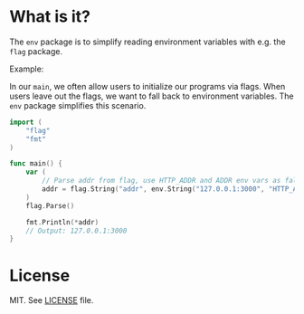 # What is it?

The `env` package is to simplify reading environment variables with e.g.
the `flag` package.

Example:

In our `main`, we often allow users to initialize our programs via flags.
When users leave out the flags, we want to fall back to environment variables.
The `env` package simplifies this scenario.

```go
import (
    "flag"
    "fmt"
)

func main() {
	var (
		// Parse addr from flag, use HTTP_ADDR and ADDR env vars as fallback
		addr = flag.String("addr", env.String("127.0.0.1:3000", "HTTP_ADDR", "ADDR"), "Bind to this address")
	)
	flag.Parse()

	fmt.Println(*addr)
	// Output: 127.0.0.1:3000
}
```

# License

MIT. See [LICENSE](https://github.com/olivere/env/blob/master/LICENSE) file.
